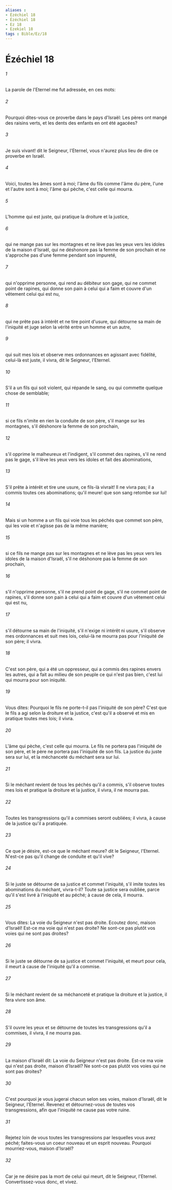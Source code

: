 ```yaml
---
aliases : 
- Ézéchiel 18
- Ézéchiel 18
- Ez 18
- Ezekiel 18
tags : Bible/Ez/18
---
```


# Ézéchiel 18

###### 1
La parole de l'Eternel me fut adressée, en ces mots:
###### 2
Pourquoi dites-vous ce proverbe dans le pays d'Israël: Les pères ont mangé des raisins verts, et les dents des enfants en ont été agacées?
###### 3
Je suis vivant! dit le Seigneur, l'Eternel, vous n'aurez plus lieu de dire ce proverbe en Israël.
###### 4
Voici, toutes les âmes sont à moi; l'âme du fils comme l'âme du père, l'une et l'autre sont à moi; l'âme qui pèche, c'est celle qui mourra.
###### 5
L'homme qui est juste, qui pratique la droiture et la justice,
###### 6
qui ne mange pas sur les montagnes et ne lève pas les yeux vers les idoles de la maison d'Israël, qui ne déshonore pas la femme de son prochain et ne s'approche pas d'une femme pendant son impureté,
###### 7
qui n'opprime personne, qui rend au débiteur son gage, qui ne commet point de rapines, qui donne son pain à celui qui a faim et couvre d'un vêtement celui qui est nu,
###### 8
qui ne prête pas à intérêt et ne tire point d'usure, qui détourne sa main de l'iniquité et juge selon la vérité entre un homme et un autre,
###### 9
qui suit mes lois et observe mes ordonnances en agissant avec fidélité, celui-là est juste, il vivra, dit le Seigneur, l'Eternel.
###### 10
S'il a un fils qui soit violent, qui répande le sang, ou qui commette quelque chose de semblable;
###### 11
si ce fils n'imite en rien la conduite de son père, s'il mange sur les montagnes, s'il déshonore la femme de son prochain,
###### 12
s'il opprime le malheureux et l'indigent, s'il commet des rapines, s'il ne rend pas le gage, s'il lève les yeux vers les idoles et fait des abominations,
###### 13
S'il prête à intérêt et tire une usure, ce fils-là vivrait! Il ne vivra pas; il a commis toutes ces abominations; qu'il meure! que son sang retombe sur lui!
###### 14
Mais si un homme a un fils qui voie tous les péchés que commet son père, qui les voie et n'agisse pas de la même manière;
###### 15
si ce fils ne mange pas sur les montagnes et ne lève pas les yeux vers les idoles de la maison d'Israël, s'il ne déshonore pas la femme de son prochain,
###### 16
s'il n'opprime personne, s'il ne prend point de gage, s'il ne commet point de rapines, s'il donne son pain à celui qui a faim et couvre d'un vêtement celui qui est nu,
###### 17
s'il détourne sa main de l'iniquité, s'il n'exige ni intérêt ni usure, s'il observe mes ordonnances et suit mes lois, celui-là ne mourra pas pour l'iniquité de son père; il vivra.
###### 18
C'est son père, qui a été un oppresseur, qui a commis des rapines envers les autres, qui a fait au milieu de son peuple ce qui n'est pas bien, c'est lui qui mourra pour son iniquité.
###### 19
Vous dites: Pourquoi le fils ne porte-t-il pas l'iniquité de son père? C'est que le fils a agi selon la droiture et la justice, c'est qu'il a observé et mis en pratique toutes mes lois; il vivra.
###### 20
L'âme qui pèche, c'est celle qui mourra. Le fils ne portera pas l'iniquité de son père, et le père ne portera pas l'iniquité de son fils. La justice du juste sera sur lui, et la méchanceté du méchant sera sur lui.
###### 21
Si le méchant revient de tous les péchés qu'il a commis, s'il observe toutes mes lois et pratique la droiture et la justice, il vivra, il ne mourra pas.
###### 22
Toutes les transgressions qu'il a commises seront oubliées; il vivra, à cause de la justice qu'il a pratiquée.
###### 23
Ce que je désire, est-ce que le méchant meure? dit le Seigneur, l'Eternel. N'est-ce pas qu'il change de conduite et qu'il vive?
###### 24
Si le juste se détourne de sa justice et commet l'iniquité, s'il imite toutes les abominations du méchant, vivra-t-il? Toute sa justice sera oubliée, parce qu'il s'est livré à l'iniquité et au péché; à cause de cela, il mourra.
###### 25
Vous dites: La voie du Seigneur n'est pas droite. Ecoutez donc, maison d'Israël! Est-ce ma voie qui n'est pas droite? Ne sont-ce pas plutôt vos voies qui ne sont pas droites?
###### 26
Si le juste se détourne de sa justice et commet l'iniquité, et meurt pour cela, il meurt à cause de l'iniquité qu'il a commise.
###### 27
Si le méchant revient de sa méchanceté et pratique la droiture et la justice, il fera vivre son âme.
###### 28
S'il ouvre les yeux et se détourne de toutes les transgressions qu'il a commises, il vivra, il ne mourra pas.
###### 29
La maison d'Israël dit: La voie du Seigneur n'est pas droite. Est-ce ma voie qui n'est pas droite, maison d'Israël? Ne sont-ce pas plutôt vos voies qui ne sont pas droites?
###### 30
C'est pourquoi je vous jugerai chacun selon ses voies, maison d'Israël, dit le Seigneur, l'Eternel. Revenez et détournez-vous de toutes vos transgressions, afin que l'iniquité ne cause pas votre ruine.
###### 31
Rejetez loin de vous toutes les transgressions par lesquelles vous avez péché; faites-vous un coeur nouveau et un esprit nouveau. Pourquoi mourriez-vous, maison d'Israël?
###### 32
Car je ne désire pas la mort de celui qui meurt, dit le Seigneur, l'Eternel. Convertissez-vous donc, et vivez.
